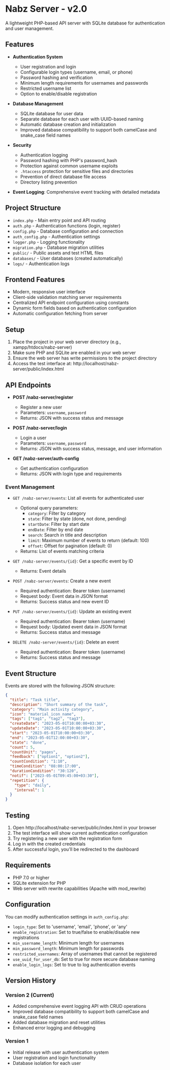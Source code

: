 # Nabz Server - v2.0

A lightweight PHP-based API server with SQLite database for authentication and user management.

## Features

- **Authentication System**
  - User registration and login
  - Configurable login types (username, email, or phone)
  - Password hashing and verification
  - Minimum length requirements for usernames and passwords
  - Restricted username list
  - Option to enable/disable registration

- **Database Management**
  - SQLite database for user data
  - Separate database for each user with UUID-based naming
  - Automatic database creation and initialization
  - Improved database compatibility to support both camelCase and snake_case field names

- **Security**
  - Authentication logging
  - Password hashing with PHP's password_hash
  - Protection against common username exploits
  - `.htaccess` protection for sensitive files and directories
  - Prevention of direct database file access
  - Directory listing prevention

- **Event Logging**: Comprehensive event tracking with detailed metadata

## Project Structure

- `index.php` - Main entry point and API routing
- `auth.php` - Authentication functions (login, register)
- `config.php` - Database configuration and connection
- `auth_config.php` - Authentication settings
- `logger.php` - Logging functionality
- `migration.php` - Database migration utilities
- `public/` - Public assets and test HTML files
- `databases/` - User databases (created automatically)
- `logs/` - Authentication logs

## Frontend Features

- Modern, responsive user interface
- Client-side validation matching server requirements
- Centralized API endpoint configuration using constants
- Dynamic form fields based on authentication configuration
- Automatic configuration fetching from server

## Setup

1. Place the project in your web server directory (e.g., xampp/htdocs/nabz-server)
2. Make sure PHP and SQLite are enabled in your web server
3. Ensure the web server has write permissions to the project directory
4. Access the test interface at: http://localhost/nabz-server/public/index.html

## API Endpoints

- **POST /nabz-server/register**
  - Register a new user
  - Parameters: `username`, `password`
  - Returns: JSON with success status and message

- **POST /nabz-server/login**
  - Login a user
  - Parameters: `username`, `password`
  - Returns: JSON with success status, message, and user information

- **GET /nabz-server/auth-config**
  - Get authentication configuration
  - Returns: JSON with login type and requirements

### Event Management

- `GET /nabz-server/events`: List all events for authenticated user
  - Optional query parameters:
    - `category`: Filter by category
    - `state`: Filter by state (done, not done, pending)
    - `startDate`: Filter by start date
    - `endDate`: Filter by end date
    - `search`: Search in title and description
    - `limit`: Maximum number of events to return (default: 100)
    - `offset`: Offset for pagination (default: 0)
  - Returns: List of events matching criteria

- `GET /nabz-server/events/{id}`: Get a specific event by ID
  - Returns: Event details

- `POST /nabz-server/events`: Create a new event
  - Required authentication: Bearer token (username)
  - Request body: Event data in JSON format
  - Returns: Success status and new event ID

- `PUT /nabz-server/events/{id}`: Update an existing event
  - Required authentication: Bearer token (username)
  - Request body: Updated event data in JSON format
  - Returns: Success status and message

- `DELETE /nabz-server/events/{id}`: Delete an event
  - Required authentication: Bearer token (username)
  - Returns: Success status and message

## Event Structure

Events are stored with the following JSON structure:

```json
{
  "title": "Task title",
  "description": "Short summary of the task",
  "category": "Main activity category",
  "icon": "material_icon_name",
  "tags": ["tag1", "tag2", "tag3"],
  "createDate": "2023-05-01T10:00:00+03:30",
  "updateDate": "2023-05-01T10:00:00+03:30",
  "start": "2023-05-01T10:00:00+03:30",
  "end": "2023-05-01T12:00:00+03:30",
  "state": "done",
  "count": 5,
  "countUnit": "pages",
  "feedback": ["option1", "option2"],
  "countCondition": "1:10",
  "timeCondition": "08:00:17:00",
  "durationCondition": "30:120",
  "notif": ["2023-05-01T09:45:00+03:30"],
  "repetition": {
    "type": "daily",
    "interval": 1
  }
}
```

## Testing

1. Open http://localhost/nabz-server/public/index.html in your browser
2. The test interface will show current authentication configuration
3. Try registering a new user with the registration form
4. Log in with the created credentials
5. After successful login, you'll be redirected to the dashboard

## Requirements

- PHP 7.0 or higher
- SQLite extension for PHP
- Web server with rewrite capabilities (Apache with mod_rewrite)

## Configuration

You can modify authentication settings in `auth_config.php`:

- `login_type`: Set to 'username', 'email', 'phone', or 'any'
- `enable_registration`: Set to true/false to enable/disable new registrations
- `min_username_length`: Minimum length for usernames
- `min_password_length`: Minimum length for passwords
- `restricted_usernames`: Array of usernames that cannot be registered
- `use_uuid_for_user_db`: Set to true for more secure database naming
- `enable_login_logs`: Set to true to log authentication events

## Version History

### Version 2 (Current)
- Added comprehensive event logging API with CRUD operations
- Improved database compatibility to support both camelCase and snake_case field names
- Added database migration and reset utilities
- Enhanced error logging and debugging

### Version 1
- Initial release with user authentication system
- User registration and login functionality
- Database isolation for each user
